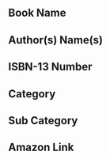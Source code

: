 ## Book Name
<!-- This should be the full Book Name, from the Issue Title -->

## Author(s) Name(s)
<!-- This should be the Author(s) Name(s) -->

## ISBN-13 Number
<!-- This should be the  ISBN-13 number -->

## Category
<!-- This should be the books Primary category -->

## Sub Category
<!-- This should be the books Sub category -->

## Amazon Link
<!-- This should be the raw Amazon link to purchase the book in the format of (https://www.amazon.com/dp/) -->
